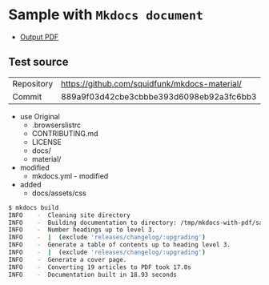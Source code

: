 # Sample with `Mkdocs document`

- [Output PDF](document.pdf)

## Test source

|            |                                               |
| ---------- | --------------------------------------------- |
| Repository | https://github.com/squidfunk/mkdocs-material/ |
| Commit     | 889a9f03d42cbe3cbbbe393d6098eb92a3fc6bb3      |

- use Original
  - .browserslistrc
  - CONTRIBUTING.md
  - LICENSE
  - docs/
  - material/
- modified
  - mkdocs.yml - modified
- added
  - docs/assets/css

```sh
$ mkdocs build
INFO    -  Cleaning site directory 
INFO    -  Building documentation to directory: /tmp/mkdocs-with-pdf/samples/mkdocs-material/site 
INFO    -  Number headings up to level 3. 
INFO    -  |  (exclude 'releases/changelog/:upgrading') 
INFO    -  Generate a table of contents up to heading level 3. 
INFO    -  |  (exclude 'releases/changelog/:upgrading') 
INFO    -  Generate a cover page. 
INFO    -  Converting 19 articles to PDF took 17.0s 
INFO    -  Documentation built in 18.93 seconds 
```

